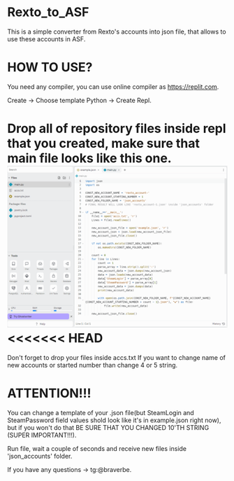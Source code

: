 # Rexto_to_ASF

This is a simple converter from Rexto's accounts into json file, that allows to use these accounts in ASF. 

# HOW TO USE?
You need any compiler, you can use online compiler as https://replit.com.

Create -> Choose template Python -> Create Repl.

Drop all of repository files inside repl that you created, make sure that main file looks like this one.
![img.png](img.png)
<<<<<<< HEAD
=======
Don't forget to drop your files inside accs.txt
If you want to change name of new accounts or started number than change 4 or 5 string.

# ATTENTION!!!

You can change a template of your .json file(but SteamLogin and SteamPassword field values shold look like it's in example.json right now), but if you won't do that BE SURE THAT YOU CHANGED 10'TH STRING (SUPER IMPORTANT!!!).

Run file, wait a couple of seconds and receive new files inside 'json_accounts' folder.

If you have any questions -> tg:@braverbe.
